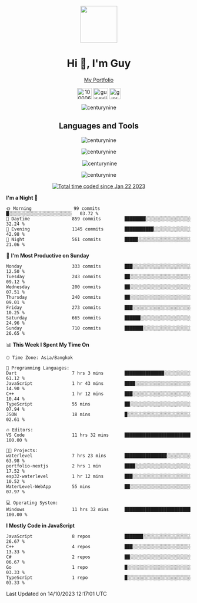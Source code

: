 
<p align="center"><a href="https://portfolio-nextjs-puce-omega.vercel.app/" traget="_blank"> <img src="https://user-images.githubusercontent.com/109062980/213915698-3e79c409-24f8-4471-a5f8-e7a842ad3a0a.gif" width="100" /> </a></p>
 
<h1 align="center">Hi 👋, I'm Guy</h1>
<p align="center"><a href="https://portfolio-nextjs-puce-omega.vercel.app/" traget="_blank"> My Portfolio </a></p>

<p align="center">
<a href="https://fb.com/100006608053988" target="blank"><img align="center" src="https://raw.githubusercontent.com/rahuldkjain/github-profile-readme-generator/master/src/images/icons/Social/facebook.svg" alt="100006608053988" height="30" width="40" /></a>
<a href="https://instagram.com/guy.xvii" target="blank"><img align="center" src="https://raw.githubusercontent.com/rahuldkjain/github-profile-readme-generator/master/src/images/icons/Social/instagram.svg" alt="guy.xvii" height="30" width="40" /></a>
<a href="mailto:lowlifeix@gmail.com" target="blank"><img align="center" src="https://user-images.githubusercontent.com/109062980/226533395-e26b601f-4b8f-456f-affd-55dc944b4149.png" alt="guy.xvii" height="30" width="30" /></a>
 
</p>

<p align="center"> <img src="https://komarev.com/ghpvc/?username=centurynine&label=Profile%20views&color=0e75b6&style=for-the-badge" alt="centurynine" /> </p>

<h2 align="center">Languages and Tools</h3>

<!-- https://skillicons.dev/ -->
<p align="center">
<img src="https://skillicons.dev/icons?i=react,nodejs,tailwind,mongodb,html,css,js,bootstrap,jquery,cloudflare,php,java,cpp,py,dart,flutter,firebase,androidstudio,git,github,linux,mysql,postman,nginx,express" alt="centurynine" /> 
</p>
 
<p align="center"><img align="center" src="https://github-readme-stats-sigma-five.vercel.app/api/top-langs?username=centurynine&show_icons=true&locale=en&layout=compact&theme=" alt="centurynine" /></p>

<p align="center">&nbsp;<img align="center" src="https://github-readme-stats-sigma-five.vercel.app/api?username=centurynine&show_icons=true&locale=en&theme=" alt="centurynine" /></p>

<p align="center"><img align="center" src="https://github-readme-streak-stats.herokuapp.com/?user=centurynine&theme=" alt="centurynine" /></p>
<p align="center">
<a href="https://wakatime.com/@9ded98d1-6308-4a11-a75a-63f31fdc4e7a"><img src="https://wakatime.com/badge/user/9ded98d1-6308-4a11-a75a-63f31fdc4e7a.svg" alt="Total time coded since Jan 22 2023" /></a>
  
<!--START_SECTION:waka-->
**I'm a Night 🦉** 

```text
🌞 Morning                99 commits          █░░░░░░░░░░░░░░░░░░░░░░░░   03.72 % 
🌆 Daytime                859 commits         ████████░░░░░░░░░░░░░░░░░   32.24 % 
🌃 Evening                1145 commits        ███████████░░░░░░░░░░░░░░   42.98 % 
🌙 Night                  561 commits         █████░░░░░░░░░░░░░░░░░░░░   21.06 % 
```
📅 **I'm Most Productive on Sunday** 

```text
Monday                   333 commits         ███░░░░░░░░░░░░░░░░░░░░░░   12.50 % 
Tuesday                  243 commits         ██░░░░░░░░░░░░░░░░░░░░░░░   09.12 % 
Wednesday                200 commits         ██░░░░░░░░░░░░░░░░░░░░░░░   07.51 % 
Thursday                 240 commits         ██░░░░░░░░░░░░░░░░░░░░░░░   09.01 % 
Friday                   273 commits         ███░░░░░░░░░░░░░░░░░░░░░░   10.25 % 
Saturday                 665 commits         ██████░░░░░░░░░░░░░░░░░░░   24.96 % 
Sunday                   710 commits         ███████░░░░░░░░░░░░░░░░░░   26.65 % 
```


📊 **This Week I Spent My Time On** 

```text
🕑︎ Time Zone: Asia/Bangkok

💬 Programming Languages: 
Dart                     7 hrs 3 mins        ███████████████░░░░░░░░░░   61.12 % 
JavaScript               1 hr 43 mins        ████░░░░░░░░░░░░░░░░░░░░░   14.90 % 
C++                      1 hr 12 mins        ███░░░░░░░░░░░░░░░░░░░░░░   10.44 % 
TypeScript               55 mins             ██░░░░░░░░░░░░░░░░░░░░░░░   07.94 % 
JSON                     18 mins             █░░░░░░░░░░░░░░░░░░░░░░░░   02.61 % 

🔥 Editors: 
VS Code                  11 hrs 32 mins      █████████████████████████   100.00 % 

🐱‍💻 Projects: 
waterlevel               7 hrs 23 mins       ████████████████░░░░░░░░░   63.98 % 
portfolio-nextjs         2 hrs 1 min         ████░░░░░░░░░░░░░░░░░░░░░   17.52 % 
esp32-waterlevel         1 hr 12 mins        ███░░░░░░░░░░░░░░░░░░░░░░   10.52 % 
WaterLevel-WebApp        55 mins             ██░░░░░░░░░░░░░░░░░░░░░░░   07.97 % 

💻 Operating System: 
Windows                  11 hrs 32 mins      █████████████████████████   100.00 % 
```

**I Mostly Code in JavaScript** 

```text
JavaScript               8 repos             ███████░░░░░░░░░░░░░░░░░░   26.67 % 
C++                      4 repos             ███░░░░░░░░░░░░░░░░░░░░░░   13.33 % 
C#                       2 repos             ██░░░░░░░░░░░░░░░░░░░░░░░   06.67 % 
Go                       1 repo              █░░░░░░░░░░░░░░░░░░░░░░░░   03.33 % 
TypeScript               1 repo              █░░░░░░░░░░░░░░░░░░░░░░░░   03.33 % 
```




 Last Updated on 14/10/2023 12:17:01 UTC
<!--END_SECTION:waka-->
  
</p>

